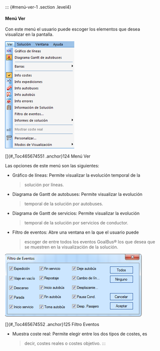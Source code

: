 ::: {#menú-ver-1 .section .level4}
#### Menú Ver

Con este menú el usuario puede escoger los elementos que desea
visualizar en la pantalla.

![](../media/file155.png)

[]{#_Toc465674551 .anchor}124 Menú Ver

Las opciones de este menú son las siguientes:

-   Gráfico de líneas: Permite visualizar la evolución temporal de la
    > solución por líneas.

-   Diagrama de Gantt de autobuses: Permite visualizar la evolución
    > temporal de la solución por autobuses.

-   Diagrama de Gantt de servicios: Permite visualizar la evolución
    > temporal de la solución por servicios de conductor.

-   Filtro de eventos: Abre una ventana en la que el usuario puede
    > escoger de entre todos los eventos GoalBus® los que desea que se
    > muestren en la visualización de la solución.

![](../media/file156.png)

[]{#_Toc465674552 .anchor}125 Filtro Eventos

-   Muestra coste real: Permite elegir entre los dos tipos de costes, es
    > decir, costes reales o costes objetivo.
:::

